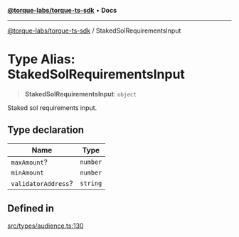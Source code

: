 [**@torque-labs/torque-ts-sdk**](../README.md) • **Docs**

***

[@torque-labs/torque-ts-sdk](../globals.md) / StakedSolRequirementsInput

# Type Alias: StakedSolRequirementsInput

> **StakedSolRequirementsInput**: `object`

Staked sol requirements input.

## Type declaration

| Name | Type |
| ------ | ------ |
| `maxAmount`? | `number` |
| `minAmount` | `number` |
| `validatorAddress`? | `string` |

## Defined in

[src/types/audience.ts:130](https://github.com/torque-labs/torque-ts-sdk/blob/e34efdf278512e8a58bacdba966e9cd90b1db20a/src/types/audience.ts#L130)

